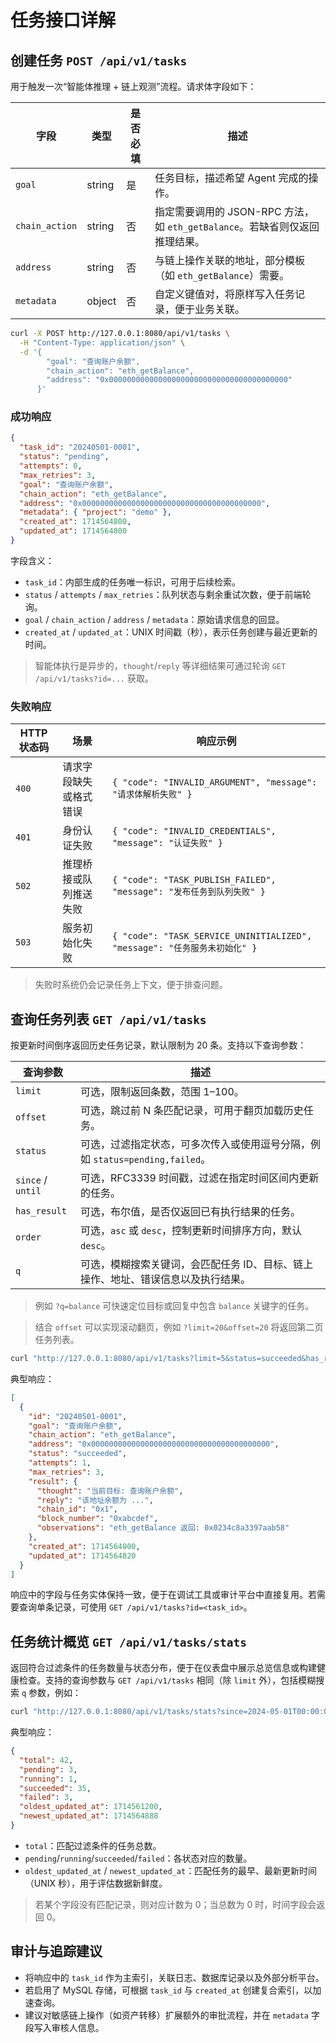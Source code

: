 # 任务接口详解

## 创建任务 `POST /api/v1/tasks`

用于触发一次“智能体推理 + 链上观测”流程。请求体字段如下：

| 字段 | 类型 | 是否必填 | 描述 |
| --- | --- | --- | --- |
| `goal` | string | 是 | 任务目标，描述希望 Agent 完成的操作。 |
| `chain_action` | string | 否 | 指定需要调用的 JSON-RPC 方法，如 `eth_getBalance`。若缺省则仅返回推理结果。 |
| `address` | string | 否 | 与链上操作关联的地址，部分模板（如 `eth_getBalance`）需要。 |
| `metadata` | object | 否 | 自定义键值对，将原样写入任务记录，便于业务关联。 |

```bash
curl -X POST http://127.0.0.1:8080/api/v1/tasks \
  -H "Content-Type: application/json" \
  -d '{
        "goal": "查询账户余额",
        "chain_action": "eth_getBalance",
        "address": "0x0000000000000000000000000000000000000000"
      }'
```

### 成功响应

```json
{
  "task_id": "20240501-0001",
  "status": "pending",
  "attempts": 0,
  "max_retries": 3,
  "goal": "查询账户余额",
  "chain_action": "eth_getBalance",
  "address": "0x0000000000000000000000000000000000000000",
  "metadata": { "project": "demo" },
  "created_at": 1714564800,
  "updated_at": 1714564800
}
```

字段含义：

- `task_id`：内部生成的任务唯一标识，可用于后续检索。
- `status` / `attempts` / `max_retries`：队列状态与剩余重试次数，便于前端轮询。
- `goal` / `chain_action` / `address` / `metadata`：原始请求信息的回显。
- `created_at` / `updated_at`：UNIX 时间戳（秒），表示任务创建与最近更新的时间。

> 智能体执行是异步的，`thought`/`reply` 等详细结果可通过轮询 `GET /api/v1/tasks?id=...` 获取。

### 失败响应

| HTTP 状态码 | 场景 | 响应示例 |
| --- | --- | --- |
| `400` | 请求字段缺失或格式错误 | `{ "code": "INVALID_ARGUMENT", "message": "请求体解析失败" }` |
| `401` | 身份认证失败 | `{ "code": "INVALID_CREDENTIALS", "message": "认证失败" }` |
| `502` | 推理桥接或队列推送失败 | `{ "code": "TASK_PUBLISH_FAILED", "message": "发布任务到队列失败" }` |
| `503` | 服务初始化失败 | `{ "code": "TASK_SERVICE_UNINITIALIZED", "message": "任务服务未初始化" }` |

> 失败时系统仍会记录任务上下文，便于排查问题。

## 查询任务列表 `GET /api/v1/tasks`

按更新时间倒序返回历史任务记录，默认限制为 20 条。支持以下查询参数：

| 查询参数 | 描述 |
| --- | --- |
| `limit` | 可选，限制返回条数，范围 1–100。 |
| `offset` | 可选，跳过前 N 条匹配记录，可用于翻页加载历史任务。 |
| `status` | 可选，过滤指定状态，可多次传入或使用逗号分隔，例如 `status=pending,failed`。 |
| `since` / `until` | 可选，RFC3339 时间戳，过滤在指定时间区间内更新的任务。 |
| `has_result` | 可选，布尔值，是否仅返回已有执行结果的任务。 |
| `order` | 可选，`asc` 或 `desc`，控制更新时间排序方向，默认 `desc`。 |
| `q` | 可选，模糊搜索关键词，会匹配任务 ID、目标、链上操作、地址、错误信息以及执行结果。 |

> 例如 `?q=balance` 可快速定位目标或回复中包含 `balance` 关键字的任务。

> 结合 `offset` 可以实现滚动翻页，例如 `?limit=20&offset=20` 将返回第二页任务列表。

```bash
curl "http://127.0.0.1:8080/api/v1/tasks?limit=5&status=succeeded&has_result=true"
```

典型响应：

```json
[
  {
    "id": "20240501-0001",
    "goal": "查询账户余额",
    "chain_action": "eth_getBalance",
    "address": "0x0000000000000000000000000000000000000000",
    "status": "succeeded",
    "attempts": 1,
    "max_retries": 3,
    "result": {
      "thought": "当前目标: 查询账户余额",
      "reply": "该地址余额为 ...",
      "chain_id": "0x1",
      "block_number": "0xabcdef",
      "observations": "eth_getBalance 返回: 0x0234c8a3397aab58"
    },
    "created_at": 1714564800,
    "updated_at": 1714564820
  }
]
```

响应中的字段与任务实体保持一致，便于在调试工具或审计平台中直接复用。若需要查询单条记录，可使用 `GET /api/v1/tasks?id=<task_id>`。

## 任务统计概览 `GET /api/v1/tasks/stats`

返回符合过滤条件的任务数量与状态分布，便于在仪表盘中展示总览信息或构建健康检查。支持的查询参数与 `GET /api/v1/tasks` 相同（除 `limit` 外），包括模糊搜索 `q` 参数，例如：

```bash
curl "http://127.0.0.1:8080/api/v1/tasks/stats?since=2024-05-01T00:00:00Z&has_result=true"
```

典型响应：

```json
{
  "total": 42,
  "pending": 3,
  "running": 1,
  "succeeded": 35,
  "failed": 3,
  "oldest_updated_at": 1714561200,
  "newest_updated_at": 1714564888
}
```

- `total`：匹配过滤条件的任务总数。
- `pending`/`running`/`succeeded`/`failed`：各状态对应的数量。
- `oldest_updated_at` / `newest_updated_at`：匹配任务的最早、最新更新时间（UNIX 秒），用于评估数据新鲜度。

> 若某个字段没有匹配记录，则对应计数为 0；当总数为 0 时，时间字段会返回 0。

## 审计与追踪建议

- 将响应中的 `task_id` 作为主索引，关联日志、数据库记录以及外部分析平台。
- 若启用了 MySQL 存储，可根据 `task_id` 与 `created_at` 创建复合索引，以加速查询。
- 建议对敏感链上操作（如资产转移）扩展额外的审批流程，并在 `metadata` 字段写入审核人信息。
